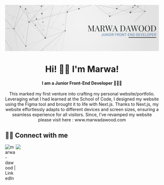 <p align="center">
<img src="https://github.com/MarwaDawood/PersonalWebsite1.0/blob/main/src/Fonts&Images/banner1.png" alt=”my banner”>


<h1 align="center">    Hi! 👋🏼   I'm Marwa!  </h1>
<h4 align="center" >   I am a Junior Front-End Developer 👩🏻‍💻 </h4>

<p align="center" > This marked my first venture into crafting my personal website/portfolio. Leveraging what I had learned at the School of Code, I designed my website using the Figma tool and brought it to life with Next.js. Thanks to Next.js, my website effortlessly adapts to different devices and screen sizes, ensuring a seamless experience for all visitors. Since, I've revamped my website please visit here : www.marwadawood.com </p>
 
 

## 🤝🏼 Connect with me

<a href="https://www.linkedin.com/in/marwa-dawood/"><img align="left" src="https://raw.githubusercontent.com/yushi1007/yushi1007/main/images/linkedin.svg" alt="marwa-dawood | LinkedIn" width="35px"/> </a>
<a href="mailto:marwa.dawood@hotmail.com"> <img align="left" src="https://user-images.githubusercontent.com/102393807/209590242-2a31c21e-0f42-4934-b0ac-64bdccb87b7f.png" width="40px"/></a>

  
  <br>
